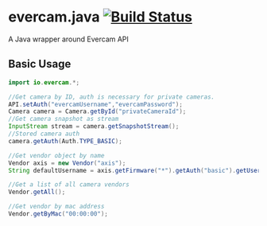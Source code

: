 # evercam.java [![Build Status](https://travis-ci.org/evercam/evercam.java.png)](https://travis-ci.org/evercam/evercam.java)

A Java wrapper around Evercam API

## Basic Usage
```java
import io.evercam.*;

//Get camera by ID, auth is necessary for private cameras.
API.setAuth("evercamUsername","evercamPassword");
Camera camera = Camera.getById("privateCameraId");
//Get camera snapshot as stream
InputStream stream = camera.getSnapshotStream();
//Stored camera auth
camera.getAuth(Auth.TYPE_BASIC);

//Get vendor object by name
Vendor axis = new Vendor("axis");
String defaultUsername = axis.getFirmware("*").getAuth("basic").getUsername();

//Get a list of all camera vendors
Vendor.getAll();

//Get vendor by mac address
Vendor.getByMac("00:00:00");
```
